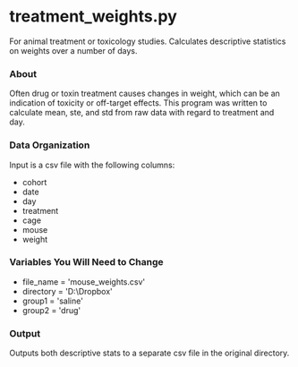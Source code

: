 # treatment_weights.py
For animal treatment or toxicology studies. Calculates descriptive statistics on weights over a number of days. 


### About
Often drug or toxin treatment causes changes in weight, which can be an indication of toxicity or off-target effects. This program 
was written to calculate mean, ste, and std from raw data with regard to treatment and day. 


### Data Organization
Input is a csv file with the following columns:

* cohort	
* date	
* day	
* treatment	
* cage	
* mouse	
* weight


### Variables You Will Need to Change
* file_name = 'mouse_weights.csv'
* directory = 'D:\\Dropbox'
* group1 = 'saline'
* group2 = 'drug'

### Output
Outputs both descriptive stats to a separate csv file in the original directory.
